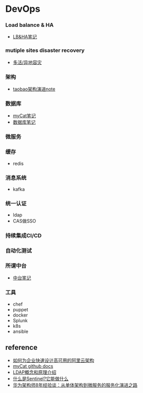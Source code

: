 
# DevOps


### Load balance & HA
 * [LB&HA笔记](hanote.md)

### mutiple sites disaster recovery
 * [多活/异地容灾](disaster_recovery.md)

### 架构
* [taobao架构演进note](taobao_arch.md)

### 数据库
* [myCat笔记](mycat.md)
* [数据库笔记](database.md)

### 微服务

### 缓存
 * redis

### 消息系统
 * kafka

### 统一认证
 * ldap
 * CAS做SSO

### 持续集成CI/CD

### 自动化测试

### 所谓中台
* [中台笔记](zhongtai.md)


### 工具
* chef
* puppet
* docker
* Splunk
* k8s
* ansible




## reference
* [如何为企业快速设计高可用的阿里云架构](https://blog.51cto.com/ganbing/2103694)
* [myCat github docs](https://github.com/MyCATApache/Mycat-doc)
* [LDAP概念和原理介绍](https://www.cnblogs.com/wilburxu/p/9174353.html)
* [什么是Sentinel?它能做什么](https://blog.csdn.net/u012190514/article/details/81383698)
* [华为架构师8年经验谈：从单体架构到微服务的服务化演进之路](https://sdk.cn/news/4033)

